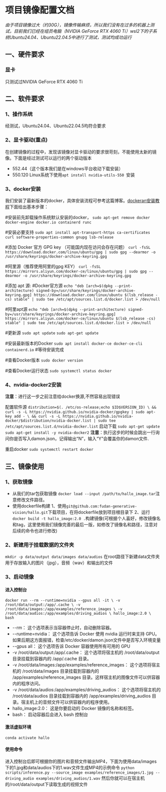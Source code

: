 # 项目镜像配置文档
_由于项目镜像过大（约30G），镜像传输麻烦，所以我们没有在过多的机器上测试，目前我们已经在组员电脑（NVIDIA GeForce RTX 4060 Ti）wsl2下的子系统Ubuntu24.04、Ubuntu22.04.5中进行了测试，测试均成功运行_
## 一、硬件要求
### 显卡
只测试过NVIDIA GeForce RTX 4060 Ti
## 二、软件要求
### 1、操作系统
经测试，Ubuntu24.04、Ubuntu22.04.5均符合要求
### 2、显卡驱动(重点)
在创建镜像的过程中，发现该镜像对显卡驱动的要求很苛刻，不能使用太新的镜像。下面是经过测试可以运行的两个驱动版本
+  552.44（这个版本我们是在windows平台收动下载安装）
+  550.120 Linux系统下使用`apt install nvidia-utils-550 `安装
### 3、docker安装
我们安装了最新版本的docker，具体安装流程可参考这篇博客。[dockeran安装教程](https://blog.csdn.net/u011278722/article/details/137673353)下面给出基本步骤：

#安装前先卸载操作系统默认安装的docker，
`sudo apt-get remove docker docker-engine docker.io containerd runc`

#安装必要支持
`sudo apt install apt-transport-https ca-certificates curl software-properties-common gnupg lsb-release`


#添加 Docker 官方 GPG key （可能国内现在访问会存在问题）
`curl -fsSL https://download.docker.com/linux/ubuntu/gpg | sudo gpg --dearmor -o /usr/share/keyrings/docker-archive-keyring.gpg`

#阿里源（推荐使用阿里的gpg KEY）
`curl -fsSL https://mirrors.aliyun.com/docker-ce/linux/ubuntu/gpg | sudo gpg --dearmor -o /usr/share/keyrings/docker-archive-keyring.gpg`

#添加 apt 源:
#Docker官方源
`echo "deb [arch=$(dpkg --print-architecture) signed-by=/usr/share/keyrings/docker-archive-keyring.gpg] https://download.docker.com/linux/ubuntu $(lsb_release -cs) stable" | sudo tee /etc/apt/sources.list.d/docker.list > /dev/null`


#阿里apt源
`echo "deb [arch=$(dpkg --print-architecture) signed-by=/usr/share/keyrings/docker-archive-keyring.gpg] https://mirrors.aliyun.com/docker-ce/linux/ubuntu $(lsb_release -cs) stable" | sudo tee /etc/apt/sources.list.d/docker.list > /dev/null`


#更新源
`sudo apt update`
`sudo apt-get update`

#安装最新版本的Docker
`sudo apt install docker-ce docker-ce-cli containerd.io`
#等待安装完成

#查看Docker版本
`sudo docker version`

#查看Docker运行状态
`sudo systemctl status docker`

### 4、nvidia-docker2安装
**注意**：进行这一步之前注意给docker换源,不然容易出现错误

配置软件源
`distribution=$(. /etc/os-release;echo $ID$VERSION_ID) \
   && curl -s -L https://nvidia.github.io/nvidia-docker/gpgkey | sudo apt-key add - \
   && curl -s -L https://nvidia.github.io/nvidia-docker/$distribution/nvidia-docker.list | sudo tee /etc/apt/sources.list.d/nvidia-docker.list`
启动下载
`sudo apt-get update`
`sudo apt-get install -y nvidia-docker2`
**注意**：执行这步的时候会跳出一行询问你是否写入damon.json，记得输出“N”，输入“Y”会覆盖你的damon文件.

重启docker
`sudo systemctl restart docker`
## 三、镜像使用
### 1、获取镜像
+ 从我们的tar包获取镜像
  `docker load --input /path/to/hallo_image.tar`注意修改文件路径。
+ 使用dockerfile构建
  1、使用`git@github.com:fudan-generative-vision/hallo.git`下载项目，在将dockerfile放到项目根目录下
  2、运行`docker build -t hallo_image:2.0 .`构建镜像(可根据个人喜好，修改镜像名和tag，这里使用我们镜像完善的最后一版，如修改了镜像名和路径，注意对后续的命令也进行修改)

### 2、新建用于挂载数据的文件夹
`mkdir -p data/output data/images data/audios`
在root路径下新建data文件夹用于存放输入的图片（jpg），音频（wav）和输出的文件
### 3、启动镜像
#### 进入控制台
`docker run --rm --runtime=nvidia --gpus all -it \
  -v /root/data/output:/app/.cache \
  -v /root/data/images:/app/examples/reference_images \
  -v /root/data/audios:/app/examples/driving_audios \
  hallo_image:2.0 \
  bash`
+ --rm：
这个选项表示当容器停止时，自动删除容器。
+ --runtime=nvidia：
这个选项告诉 Docker 使用 nvidia 运行时来支持 GPU。如果后期这方面报错，检查/etc/docker/damon.json文件中是否写入环境变量
+ --gpus all：
这个选项告诉 Docker 容器使用所有可用的 GPU
+ -v /root/data/output:/app/.cache：
这个选项将宿主机的 /root/data/output 目录挂载到容器内的 /app/.cache 目录。
+ -v /root/data/images:/app/examples/reference_images：
这个选项将宿主机的 /root/data/images 目录挂载到容器内的 /app/examples/reference_images 目录。这样宿主机的图像文件可以供容器内的程序访问。
+ -v /root/data/audios:/app/examples/driving_audios：
这个选项将宿主机的 /root/data/audios 目录挂载到容器内的 /app/examples/driving_audios 目录。宿主机上的音频文件可以供容器内的程序使用。
+ hallo_image:2.0：
这是你要启动的 Docker 镜像的名称和标签。
+ bash：
启动容器后会进入 bash 控制台
#### 激活虚拟环境
`conda activate hallo`
#### 使用命令
进入控制台后即可根据你的图片和音频文件输出MP4，下面为使用data/images下的1.jpg和data/audios下的1.wav文件生成MP4的示例命令
`python scripts/inference.py --source_image examples/reference_images/1.jpg --driving_audio examples/driving_audios/1.wav`
然后你就可以在宿主机的/root/data/output下读取生成的视频文件